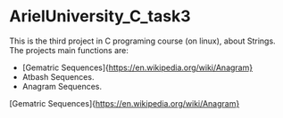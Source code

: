 # ArielUniversity_C_task3
This is the third project in C programing course (on linux), about Strings.
The projects main functions are:
* [Gematric Sequences]{https://en.wikipedia.org/wiki/Anagram}
* Atbash Sequences.
* Anagram Sequences.

 [Gematric Sequences]{https://en.wikipedia.org/wiki/Anagram}

